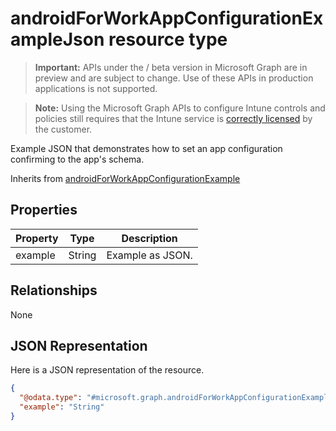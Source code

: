 ﻿# androidForWorkAppConfigurationExampleJson resource type

> **Important:** APIs under the / beta version in Microsoft Graph are in preview and are subject to change. Use of these APIs in production applications is not supported.

> **Note:** Using the Microsoft Graph APIs to configure Intune controls and policies still requires that the Intune service is [correctly licensed](https://go.microsoft.com/fwlink/?linkid=839381) by the customer.

Example JSON that demonstrates how to set an app configuration confirming to the app's schema.

Inherits from [androidForWorkAppConfigurationExample](../resources/intune_androidforwork_androidforworkappconfigurationexample.md)

## Properties
|Property|Type|Description|
|---|---|---|
|example|String|Example as JSON.|

## Relationships
None
## JSON Representation
Here is a JSON representation of the resource.
<!-- {
  "blockType": "resource",
  "keyProperty": "id",
  "@odata.type": "microsoft.graph.androidForWorkAppConfigurationExampleJson"
}
-->
```json
{
  "@odata.type": "#microsoft.graph.androidForWorkAppConfigurationExampleJson",
  "example": "String"
}
```



